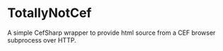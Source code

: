 # TotallyNotCef
A simple CefSharp wrapper to provide html source from a CEF browser subprocess over HTTP.
